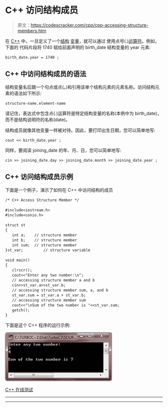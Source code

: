 # C++ 访问结构成员

> 原文：<https://codescracker.com/cpp/cpp-accessing-structure-members.htm>

在 [C++](/cpp/index.htm) 中，一旦定义了一个[结构](/cpp/cpp-data-structures.htm) [变量](/cpp/cpp-variables.htm)，就可以通过 使用点号(.)[运算符](/cpp/cpp-operators.htm)。例如，下面的 代码片段将 1740 赋给前面声明的 birth_date 结构变量的 year 元素:

```
birth_date.year = 1740 ;
```

## C++ 中访问结构成员的语法

结构变量名后跟一个句点或点(。)和引用该单个结构元素的元素名称。访问结构元素的语法如下所示:

```
structure-name.element-name
```

请记住，表达式中包含点(.)运算符是特定结构变量的名称(本例中为 birth_date)，而不是结构说明符的名称(date)。

结构成员就像其他变量一样被对待。因此，要打印出生日期，您可以简单地写:

```
cout << birth_date.year ;
```

同样，要阅读 joining_date 的年、月、日，您可以简单地写:

```
cin >> joining_date.day >> joining_date.month >> joining_date.year ;
```

## C++ 访问结构成员示例

下面是一个例子，演示了如何在 C++ 中访问结构的成员

```
/* C++ Access Structure Member */

#include<iostream.h>
#include<conio.h>

struct st
{
   int a;    // structure member
   int b;    // structure member
   int sum;  // structure member
}st_var;         // structure variable

void main()
{
   clrscr();
   cout<<"Enter any two number:\n";
   // accessing structure member a and b
   cin>>st_var.a>>st_var.b;
   // accessing structure member sum, a, and b
   st_var.sum = st_var.a + st_var.b;
   // accessing structure member sum
   cout<<"\nSum of the two number is "<<st_var.sum;
   getch();
}
```

下面是这个 C++ 程序的运行示例:

![c++ access structure member](img/59b319d0e7e0bbd8a8e9f197e156fb92.png)

[C++ 在线测试](/exam/showtest.php?subid=3)

* * *

* * *